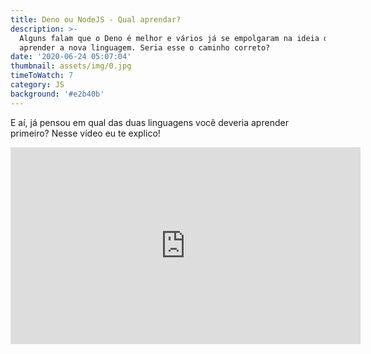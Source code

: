 ```yaml
---
title: Deno ou NodeJS - Qual aprendar?
description: >-
  Alguns falam que o Deno é melhor e vários já se empolgaram na ideia de
  aprender a nova linguagem. Seria esse o caminho correto?
date: '2020-06-24 05:07:04'
thumbnail: assets/img/0.jpg
timeToWatch: 7
category: JS
background: '#e2b40b'
---
```

E aí, já pensou em qual das duas linguagens você deveria aprender primeiro? Nesse vídeo eu te explico!

<iframe width="560" height="315" src="https://www.youtube.com/embed/-XkbLAv0f3k" frameborder="0" allow="accelerometer; autoplay; encrypted-media; gyroscope; picture-in-picture" allowfullscreen></iframe>
